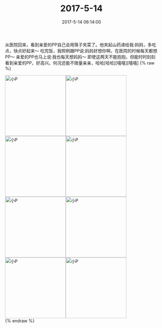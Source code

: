 ﻿---
title: "2017-5-14"
date: 2017-5-14 06:14:00
tags:
categories: 妈妈
---
从医院回来，看到亲爱的PP自己会用筷子夹菜了。他夹起山药递给我:妈妈，多吃点，快点好起来～
吃完饭，我照例跟PP说:妈妈好想你啊，在医院的时候每天都想PP～
亲爱的PP也马上说:我也每天想妈妈～
即使这两天不能抱抱，但能时时刻刻看到亲爱的PP，好高兴。何况还能不限量亲亲，哈哈[哈哈][嘻嘻][嘻嘻]
{% raw %}
<div style="width:500 px">
<div style="float:left; width:100 px"><img src="/images/微信图片_20171012161910.jpg" width="200" alt="小P"></div>
<div style="float:left; width:100 px"><img src="/images/微信图片_20171012161920.jpg" width="200" alt="小P"></div>
<div style="float:left; width:100 px"><img src="/images/微信图片_20171012161930.jpg" width="200" alt="小P"></div>
<div style="float:left; width:100 px"><img src="/images/微信图片_20171012161938.jpg" width="200" alt="小P"></div>
<div style="float:left; width:100 px"><img src="/images/微信图片_20171012161946.jpg" width="200" alt="小P"></div>
<div style="float:left; width:100 px"><img src="/images/微信图片_20171012161954.jpg" width="200" alt="小P"></div>
<div style="float:left; width:100 px"><img src="/images/微信图片_20171012162002.jpg" width="200" alt="小P"></div>
<div style="float:left; width:100 px"><img src="/images/微信图片_20171012162009.jpg" width="200" alt="小P"></div>
<div style="clear:both"></div>
</div>
{% endraw %}